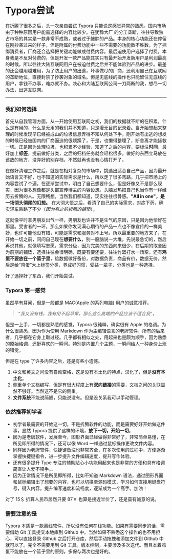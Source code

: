 # Typora尝试

在折腾了很多之后，头一次亲自尝试 Typora 只能说这感觉异常的熟悉。国内市场由于种种原因用户能需选择的内容比较少。在犹豫大厂 的分工垄断，往往导致独占市场的其实是一款非常不成熟，或者过于臃肿的产品。本身的核心功能还在停留在刚抄袭过来的样子，但是附属的付费功能中一些不需要的功能数不胜数，为了捆绑消费者，厂商还会选择把关键功能做成付费内容。最后迫使用户选择了付费，本身我是不反对付费的，但是开发一款产品能其实只有最开始开发新用户是利润最高的时候，所以往往大陆互联网用户在被迫付费之后并不能体验到产品的进步。最差的还会越用越难用，为了防止用户的出逃，坏事做尽的厂商，还利用自己在互联网的垄断地位，直接封禁了抄袭对象的域名。但是无底线的操作也只能留住无底线的用户，拿钱不办事，难办就不办。决心和大陆互联网公司一刀两断的我，想尽一切办法，出逃互联网。

---

### 我们如何选择

首先从自我管理方面，从一开始使用互联网之初，我们的数据就不断的在积累，什么是有用的，什么是无用的我们并不知道，只是漫无目的记录着。当开始想起来整理的时候发现早已经被成山的垃圾信息弄得不知从何处下手。刚开始有出逃的想发的时候已经被国内的厂商逼迫的很烦躁了，于是，也懒得整理了，断舍离才能拯救一切。正是因为处理垃圾，也积累不少经验，知道了之后的内容，要标注**时间**，最好加上**标签**，提前做好分类，之后的归档任务就会轻松很多。做好的东西立马放在该放的地方，没弄好的别存档，不然就再也没有心情打开了。

在做好清理工作之后，就是在相对复杂的市场中，挑选出适合自己产品，因为最开始语言又不好，也不知道的实际需求是什么，所以走了很多弯路，几乎把市场上的内容尝试了个遍。在逐渐尝试中，明白了自己想要什么，但是好像又不是那么现实，因为很多想像都是头部宣传博主的内容设想。头脑发热把自己也当作有一样经历去折腾的人。无限畅想，当然我们都知道，现实往往很骨感。**"All in one"，是一场彻头彻尾的幻想。** 在大彻大悟之后，看清了自己的实际需求，对症下药，确实轻车熟路了不少（*因为有之前折腾的铺垫*）。

这就像平时拿男朋友出气一样，男朋友也许并不是生气的原因，只是因为他恰好在那里。受害者的一环，那么如果你发现满心期待的产品一点也不像宣传的一样美妙，也许可能他没有错，可能是需求和服务对不上号。所以最重要的地方来了，在开始一切之前，问问自己现在**想要什么**，别一股脑说一大堆。先说最急切的，然后再说其他，就像填写志愿，需求分级，因为完美的东西向来很少，在后期的取舍因为前期的铺垫，选择往往会很明确，既要有要还要，往往竹篮打水一场空。还有**鸡蛋不要放在一个篮子里**，给数据做好备份，对数据负责，商品有价，数据无价。然后是给“鸡蛋”大上标签分类，养成好习惯，受益一辈子，分类也是一种选择。

好了选择好了东西，我们开始尝试。

### Typora 第一感觉

虽然早有耳闻，但是一般都是 MAC(Apple 的系列电脑) 用户的诚意推荐。

> *“我又没有钱，我有用不起苹果，那么这么高端的产品应该不适合我”*，

但是一上手，一切都是熟悉的感觉，Typora 很纯粹，确实很有 Apple 的格调。为什么很熟悉，因为作为使用 Markdown 作为主编辑语言的老牌软件，所有的后来者，几乎都在它身上取过经。几乎都有相似之处，用起来也是颇为顺手，因为熟悉的原始格调，还挺喜欢的一瞬间。特别是内置几个主题，一瞬间给人一种身价上涨的错觉。

但是在 type 了许多内容之后，还是有些小遗憾。

1. 中文和英文之间没有自动空格，这是没有本土化的特点，汉化了，但是**没有本土化**。
2. 侧重单个文档编写，但是有很大程度上有**双向链接**的需要，文档之间的关联显然不够好。当然这不是它的侧重。
3. **文件系统**不能说简陋，只能说没有。但是没关系我可以手动管理。

### 依然推荐初学者

- 初学者最需要的开始这一切，不是折腾软件的功能，而是需要好好开始做这件事，显然 Typora 提供了这样的环境，**放下一切，开始一切**。
- 因为是老牌软件，发展至今，图形界面已经做得非常好了，非常简单易懂，在所见即所得的情况下，还可以像 Word 一样通过鼠标操作更改文件内容。
- 同样因为老牌软件，快捷键备注也非常齐全，在多次使用的过程中，方便逐渐掌握快捷键指令，进一步提升文件编辑速度，提升写作体验。
- 还有很多提升 Type 专注的辅助贴心小功能用起来也是非常的方便和具有格调简直让人爱不释手。、
- 因为正常情况下是所见即所得，比如不知道 Markdown 语法，通过图形界面和鼠标编辑出了想要的内容，也可以切换至源码模式，学习如何直接用键盘符号，键入内容，提升编写速度和流畅度，逐渐成为一个高手。加油！

 对了 15＄ 折算人民币居然只要 87￥ 也算是接近半价了，还是蛮有诚意的说。

### 需要注意的是

Typora 本质是一款离线软件，所以没有任何在线功能。如果有需要同步的话，需要借助 Git 工具提交本地库到 Github 中。当然如果不熟悉这个操作的也不用担心，可以直接登录 Github 之后打开仓库，然后手动拖拽和添加文件到 Github 中就可以了。完全不需要用到 Git 工具。版本控制，主要涉及多次迭代。而且本着鸡蛋不能放在一个篮子里的原则，多保存两次也是好的。

